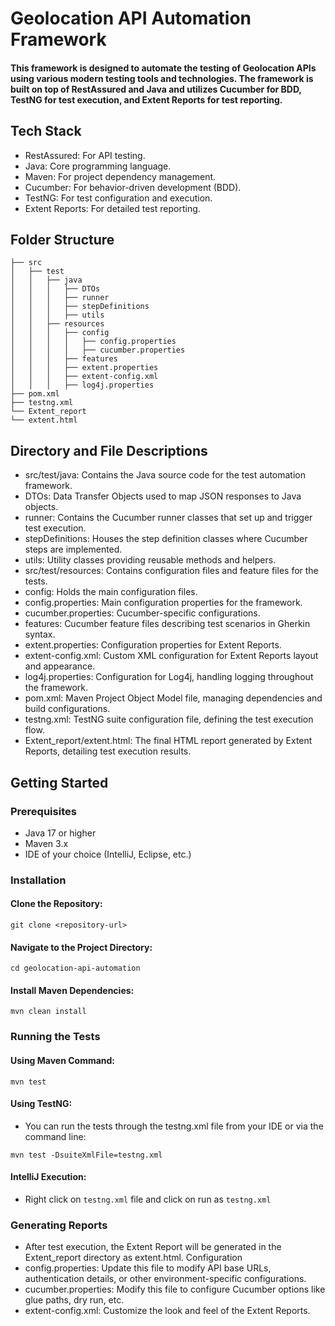 # Geolocation API Automation Framework
#### This framework is designed to automate the testing of Geolocation APIs using various modern testing tools and technologies. The framework is built on top of RestAssured and Java and utilizes Cucumber for BDD, TestNG for test execution, and Extent Reports for test reporting.

## Tech Stack
- RestAssured: For API testing.
- Java: Core programming language.
- Maven: For project dependency management.
- Cucumber: For behavior-driven development (BDD).
- TestNG: For test configuration and execution.
- Extent Reports: For detailed test reporting.
 

## Folder Structure

```
├── src
│   ├── test
│   │   ├── java
│   │   │   ├── DTOs
│   │   │   ├── runner
│   │   │   ├── stepDefinitions
│   │   │   ├── utils
│   │   ├── resources
│   │   │   ├── config
│   │   │   │   ├── config.properties
│   │   │   │   ├── cucumber.properties
│   │   │   ├── features
│   │   │   ├── extent.properties
│   │   │   ├── extent-config.xml
│   │   │   ├── log4j.properties
├── pom.xml
├── testng.xml
└── Extent_report
└── extent.html 
```

## Directory and File Descriptions
- src/test/java: Contains the Java source code for the test automation framework.
- DTOs: Data Transfer Objects used to map JSON responses to Java objects.
- runner: Contains the Cucumber runner classes that set up and trigger test execution.
- stepDefinitions: Houses the step definition classes where Cucumber steps are implemented.
- utils: Utility classes providing reusable methods and helpers.
- src/test/resources: Contains configuration files and feature files for the tests.
- config: Holds the main configuration files.
- config.properties: Main configuration properties for the framework.
- cucumber.properties: Cucumber-specific configurations.
- features: Cucumber feature files describing test scenarios in Gherkin syntax.
- extent.properties: Configuration properties for Extent Reports.
- extent-config.xml: Custom XML configuration for Extent Reports layout and appearance.
- log4j.properties: Configuration for Log4j, handling logging throughout the framework.
- pom.xml: Maven Project Object Model file, managing dependencies and build configurations.
- testng.xml: TestNG suite configuration file, defining the test execution flow.
- Extent_report/extent.html: The final HTML report generated by Extent Reports, detailing test execution results.

## Getting Started
### Prerequisites
- Java 17 or higher
- Maven 3.x
- IDE of your choice (IntelliJ, Eclipse, etc.)

### Installation

#### Clone the Repository:

````
git clone <repository-url> 
````

#### Navigate to the Project Directory:

````
cd geolocation-api-automation
````

#### Install Maven Dependencies:

````
mvn clean install
````

### Running the Tests
#### Using Maven Command:

````
mvn test
````

#### Using TestNG:

- You can run the tests through the testng.xml file from your IDE or via the command line:

````
mvn test -DsuiteXmlFile=testng.xml
````

#### IntelliJ Execution:

- Right click on `testng.xml` file and click on run as `testng.xml`

### Generating Reports
- After test execution, the Extent Report will be generated in the Extent_report directory as extent.html.
Configuration
- config.properties: Update this file to modify API base URLs, authentication details, or other environment-specific configurations.
- cucumber.properties: Modify this file to configure Cucumber options like glue paths, dry run, etc.
- extent-config.xml: Customize the look and feel of the Extent Reports.
